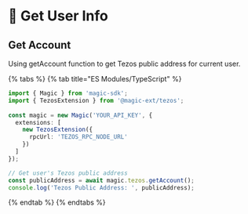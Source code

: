 # 👤 Get User Info

## Get Account

Using getAccount function to get Tezos public address for current user.

{% tabs %}
{% tab title="ES Modules/TypeScript" %}
```typescript
import { Magic } from 'magic-sdk';
import { TezosExtension } from '@magic-ext/tezos';
 
const magic = new Magic('YOUR_API_KEY', {
  extensions: [
    new TezosExtension({
      rpcUrl: 'TEZOS_RPC_NODE_URL'
    })
  ]
});

// Get user's Tezos public address
const publicAddress = await magic.tezos.getAccount();
console.log('Tezos Public Address: ', publicAddress);
```
{% endtab %}
{% endtabs %}



